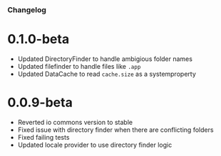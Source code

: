 ### Changelog

# 0.1.0-beta
* Updated DirectoryFinder to handle ambigious folder names
* Updated filefinder to handle files like `.app`
* Updated DataCache to read `cache.size` as a systemproperty

# 0.0.9-beta
* Reverted io commons version to stable
* Fixed issue with directory finder when there are conflicting folders
* Fixed failing tests
* Updated locale provider to use directory finder logic
